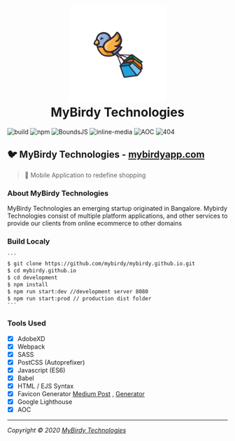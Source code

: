 <h1 align="center">
    <br/>
    <a href="https://mybirdyapp.com"><img width="220px" src="https://github.com/mybirdy/mybirdy.github.io/blob/master/assets/logo.svg" alt="MyBirdy-Logo"/></a>
    <br/>
    MyBirdy Technologies
    <br/>
</h1>

![build](https://img.shields.io/badge/build-success-brightgreen) ![npm](https://img.shields.io/badge/npm-6.10.2-green) ![BoundsJS](https://img.shields.io/badge/boundsjs-%5E1.0.4-green) ![inline-media](https://img.shields.io/badge/inline--media-%5E1.4.9-green) ![AOC](https://img.shields.io/badge/AOC-2.3.1-green) ![404](https://img.shields.io/badge/deploy-404-lightgrey)

## :bird: MyBirdy Technologies - [mybirdyapp.com](https://mybirdyapp.com)
>:iphone: Mobile Application to redefine shopping

### About MyBirdy Technologies
MyBirdy Technologies an emerging startup originated in Bangalore. Mybirdy Technologies consist of multiple platform applications, and other services to provide our clients from online ecommerce to other domains

### Build Localy
    ```
    $ git clone https://github.com/mybirdy/mybirdy.github.io.git
    $ cd mybirdy.github.io
    $ cd development
    $ npm install
    $ npm run start:dev //development server 8080
    $ npm run start:prod // production dist folder
    ```

### Tools Used
- [x] AdobeXD
- [x] Webpack
- [x] SASS 
- [x] PostCSS (Autoprefixer)
- [x] Javascript (ES6)
- [x] Babel
- [x] HTML / EJS Syntax
- [x] Favicon Generator [Medium Post](https://medium.com/tech-angels-publications/bundle-your-favicons-with-webpack-b69d834b2f53) , [Generator](https://realfavicongenerator.net/)
- [x] Google Lighthouse
- [x] AOC

---
*Copyright © 2020 [MyBirdy Technologies](https://mybirdyapp.com)*
